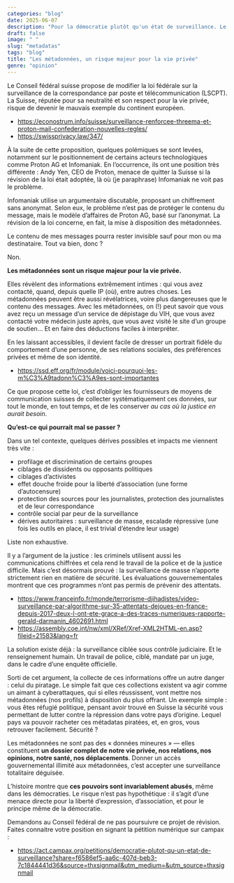 ```yaml
---
categories: "blog"
date: 2025-06-07
description: "Pour la démocratie plutôt qu'un état de surveillance. Le Conseil Fédéral Suisse veut réviser la loi sur les communications, mettant en danger la vie privée des utilisateurs. "
draft: false
image: " "
slug: "metadatas"
tags: "blog"
title: "Les métadonnées, un risque majeur pour la vie privée"
genre: "opinion"
---
```


Le Conseil fédéral suisse propose de modifier la loi fédérale sur la surveillance de la correspondance par poste et télécommunication (LSCPT). La Suisse, réputée pour sa neutralité et son respect pour la vie privée, risque de devenir le mauvais exemple du continent européen.

- https://econostrum.info/suisse/surveillance-renforcee-threema-et-proton-mail-confederation-nouvelles-regles/
- https://swissprivacy.law/347/

À la suite de cette proposition, quelques polémiques se sont levées, notamment sur le positionnement de certains acteurs technologiques comme Proton AG et Infomaniak. En l’occurrence, ils ont une position très différente : Andy Yen, CEO de Proton, menace de quitter la Suisse si la révision de la loi était adoptée, là où (je paraphrase) Infomaniak ne voit pas le problème.

Infomaniak utilise un argumentaire discutable, proposant un chiffrement sans anonymat. Selon eux, le problème n’est pas de protéger le contenu du message, mais le modèle d’affaires de Proton AG, basé sur l’anonymat. La révision de la loi concerne, en fait, la mise à disposition des métadonnées.

Le contenu de mes messages pourra rester invisible sauf pour mon ou ma destinataire. Tout va bien, donc ?

Non.

**Les métadonnées sont un risque majeur pour la vie privée.**

Elles révèlent des informations extrêmement intimes : qui vous avez contacté, quand, depuis quelle IP (où), entre autres choses. Les métadonnées peuvent être aussi révélatrices, voire plus dangereuses que le contenu des messages.
Avec les métadonnées, on (!) peut savoir que vous avez reçu un message d’un service de dépistage du VIH, que vous avez contacté votre médecin juste après, que vous avez visité le site d’un groupe de soutien… Et en faire des déductions faciles à interpréter.

En les laissant accessibles, il devient facile de dresser un portrait fidèle du comportement d’une personne, de ses relations sociales, des préférences privées et même de son identité.

- https://ssd.eff.org/fr/module/voici-pourquoi-les-m%C3%A9tadonn%C3%A9es-sont-importantes

Ce que propose cette loi, c’est d’obliger les fournisseurs de moyens de communication suisses de collecter systématiquement ces données, sur tout le monde, en tout temps, et de les conserver _au cas où la justice en aurait besoin_.

**Qu’est-ce qui pourrait mal se passer ?**

Dans un tel contexte, quelques dérives possibles et impacts me viennent très vite :

- profilage et discrimination de certains groupes
- ciblages de dissidents ou opposants politiques
- ciblages d’activistes
- effet douche froide pour la liberté d’association (une forme d’autocensure)
- protection des sources pour les journalistes, protection des journalistes et de leur correspondance
- contrôle social par peur de la surveillance
- dérives autoritaires : surveillance de masse, escalade répressive (une fois les outils en place, il est trivial d’étendre leur usage)

Liste non exhaustive.

Il y a l’argument de la justice : les criminels utilisent aussi les communications chiffrées et cela rend le travail de la police et de la justice difficile. Mais c’est désormais prouvé : la surveillance de masse n’apporte strictement rien en matière de sécurité. Les évaluations gouvernementales montrent que ces programmes n’ont pas permis de prévenir des attentats.

- https://www.franceinfo.fr/monde/terrorisme-djihadistes/video-surveillance-par-algorithme-sur-35-attentats-dejoues-en-france-depuis-2017-deux-l-ont-ete-grace-a-des-traces-numeriques-rapporte-gerald-darmanin_4602691.html
- https://assembly.coe.int/nw/xml/XRef/Xref-XML2HTML-en.asp?fileid=21583&lang=fr

La solution existe déjà : la surveillance ciblée sous contrôle judiciaire. Et le renseignement humain. Un travail de police, ciblé, mandaté par un juge, dans le cadre d’une enquête officielle.

Sorti de cet argument, la collecte de ces informations offre un autre danger : celui du piratage. Le simple fait que ces collections existent va agir comme un aimant à cyberattaques, qui si elles réussissent, vont mettre nos métadonnées (nos profils) à disposition du plus offrant. Un exemple simple : vous êtes réfugié politique, pensant avoir trouvé en Suisse la sécurité vous permettant de lutter contre la répression dans votre pays d’origine. Lequel pays va pouvoir racheter ces métadatas piratées, et, en gros, vous retrouver facilement. Sécurité ?

Les métadonnées ne sont pas des « données mineures » — elles constituent **un dossier complet de notre vie privée, nos relations, nos opinions, notre santé, nos déplacements**. Donner un accès gouvernemental illimité aux métadonnées, c’est accepter une surveillance totalitaire déguisée.

L’histoire montre que **ces pouvoirs sont invariablement abusés**, même dans les démocraties. Le risque n’est pas hypothétique : il s’agit d’une menace directe pour la liberté d’expression, d’association, et pour le principe même de la démocratie.

Demandons au Conseil fédéral de ne pas poursuivre ce projet de révision. Faites connaitre votre position en signant la pétition numérique sur campax :

- https://act.campax.org/petitions/democratie-plutot-qu-un-etat-de-surveillance?share=f6586ef5-aa6c-407d-beb3-7c1844441d36&source=thxsignmail&utm_medium=&utm_source=thxsignmail
